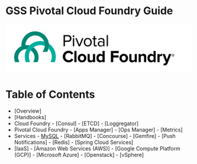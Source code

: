 GSS Pivotal Cloud Foundry Guide
=================

![Pivotal Cloud Foundry logo](/img/pivotal-cf.png "Pivotal Cloud Foundry")

# Table of Contents

-   [Overview]
-   [Handbooks]
 -   Cloud Foundry
    -   [Consul]
    -   [ETCD]
    -   [Loggregator]
 -   Pivotal Cloud Foundry
    -   [Apps Manager]
    -   [Ops Manager]
    -   [Metrics]
 -   Services
    -   [MySQL](https://github.com/eugenebell/testdocs/blob/master/component/MySQL/MySQL-README.md)
    -   [RabbitMQ]
    -   [Concourse]
    -   [Gemfire]
    -   [Push Notifications]
    -   [Redis]
    -   [Spring Cloud Services]
 -   [IaaS]
    -   [Amazon Web Services (AWS)]
    -   [Google Compute Platform (GCP)]
    -   [Microsoft Azure]
    -   [Openstack]
    -   [vSphere]
